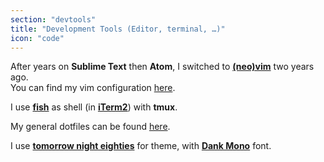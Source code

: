 ```yaml
---
section: "devtools"
title: "Development Tools (Editor, terminal, …)"
icon: "code"
---
```


After years on **Sublime Text** then **Atom**, I switched to [**(neo)vim**](https://neovim.io) two years ago.  
You can find my vim configuration [here](https://github.com/leny/pweneovim).

I use [**fish**](https://fishshell.com) as shell (in [**iTerm2**](https://www.iterm2.com)) with **tmux**.

My general dotfiles can be found [here](https://github.com/leny/pwendok).

I use [**tomorrow night eighties**](https://github.com/chriskempson/tomorrow-theme) for theme, with [**Dank Mono**](https://dank.sh) font.